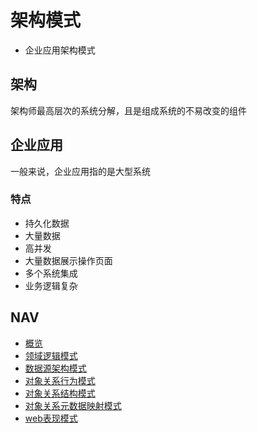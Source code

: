 # 架构模式

- 企业应用架构模式

## 架构

架构师最高层次的系统分解，且是组成系统的不易改变的组件

## 企业应用

一般来说，企业应用指的是大型系统

### 特点

- 持久化数据
- 大量数据
- 高并发
- 大量数据展示操作页面
- 多个系统集成
- 业务逻辑复杂

## NAV

- [概览](./概览.md)
- [领域逻辑模式](./领域逻辑模式.md)
- [数据源架构模式](./数据源架构模式.md)
- [对象关系行为模式](./对象关系行为模式.md)
- [对象关系结构模式](./对象关系结构模式.md)
- [对象关系元数据映射模式](./对象关系元数据映射模式.md)
- [web表现模式](./web表现模式.md)